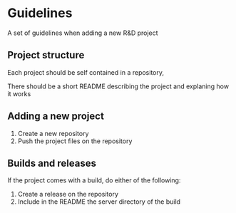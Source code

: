 # Guidelines
A set of guidelines when adding a new R&amp;D project

## Project structure
Each project should be self contained in a repository,

There should be a short README describing the project and explaning how it works

## Adding a new project

 1. Create a new repository
 2. Push the project files on the repository

## Builds and releases

If the project comes with a build, do either of the following:
 1. Create a release on the repository
 2. Include in the README the server directory of the build
